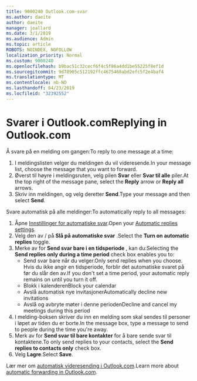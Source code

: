 ```yaml
---
title: 9000240 Outlook.com-svar
ms.author: daeite
author: daeite
manager: joallard
ms.date: 3/1/2019
ms.audience: Admin
ms.topic: article
ROBOTS: NOINDEX, NOFOLLOW
localization_priority: Normal
ms.custom: 9000240
ms.openlocfilehash: b9bac51c32cecf6f4c5f86a4dd1be55225f8ef1d
ms.sourcegitcommit: 9d78905c512192ffc4675468abd2efc5f2e4baf4
ms.translationtype: MT
ms.contentlocale: nb-NO
ms.lasthandoff: 04/23/2019
ms.locfileid: "32392552"
---
```

# <a name="replying-in-outlookcom"></a><span data-ttu-id="a5982-102">Svarer i Outlook.com</span><span class="sxs-lookup"><span data-stu-id="a5982-102">Replying in Outlook.com</span></span>

<span data-ttu-id="a5982-103">Å svare på en melding om gangen:</span><span class="sxs-lookup"><span data-stu-id="a5982-103">To reply to one message at a time:</span></span>

1. <span data-ttu-id="a5982-104">I meldingslisten velger du meldingen du vil videresende.</span><span class="sxs-lookup"><span data-stu-id="a5982-104">In your message list, choose the message that you want to forward.</span></span>
2. <span data-ttu-id="a5982-105">Øverst til høyre i meldingsruten, velg pilen **Svar** eller **Svar til alle** piler.</span><span class="sxs-lookup"><span data-stu-id="a5982-105">At the top right of the message pane, select the **Reply** arrow or **Reply all** arrows.</span></span>
3. <span data-ttu-id="a5982-106">Skriv inn meldingen, og velg deretter **Send**.</span><span class="sxs-lookup"><span data-stu-id="a5982-106">Type your message and then select **Send**.</span></span>

<span data-ttu-id="a5982-107">Svare automatisk på alle meldinger:</span><span class="sxs-lookup"><span data-stu-id="a5982-107">To automatically reply to all messages:</span></span>

1. <span data-ttu-id="a5982-108">Åpne [Innstillinger for automatiske svar](https://outlook.live.com/mail/options/mail/automaticReplies/automaticRepliesOption).</span><span class="sxs-lookup"><span data-stu-id="a5982-108">Open your [Automatic replies settings](https://outlook.live.com/mail/options/mail/automaticReplies/automaticRepliesOption).</span></span>
2. <span data-ttu-id="a5982-109">Velg den av / på **Slå på automatiske svar** .</span><span class="sxs-lookup"><span data-stu-id="a5982-109">Select the **Turn on automatic replies** toggle.</span></span>
3. <span data-ttu-id="a5982-110">Merke av for **Send svar bare i en tidsperiode** , kan du:</span><span class="sxs-lookup"><span data-stu-id="a5982-110">Selecting the **Send replies only during a time period** check box enables you to:</span></span>
    - <span data-ttu-id="a5982-111">Send svar bare når du velger.</span><span class="sxs-lookup"><span data-stu-id="a5982-111">Only send replies when you choose.</span></span> <span data-ttu-id="a5982-112">Hvis du ikke angir en tidsperiode, forblir det automatiske svaret på før du slår den av.</span><span class="sxs-lookup"><span data-stu-id="a5982-112">If you don't set a time period, your automatic reply remains on until you turn it off.</span></span>
    - <span data-ttu-id="a5982-113">Blokk i kalenderen</span><span class="sxs-lookup"><span data-stu-id="a5982-113">Block your calendar</span></span>
    - <span data-ttu-id="a5982-114">Avslå automatisk nye invitasjoner</span><span class="sxs-lookup"><span data-stu-id="a5982-114">Automatically decline new invitations</span></span>
    - <span data-ttu-id="a5982-115">Avslå og avbryte møter i denne perioden</span><span class="sxs-lookup"><span data-stu-id="a5982-115">Decline and cancel my meetings during this period</span></span>
4. <span data-ttu-id="a5982-116">I melding-boksen skriver du inn en melding som skal sendes til personer i løpet av tiden du er borte.</span><span class="sxs-lookup"><span data-stu-id="a5982-116">In the message box, type a message to send to people during the time you're away.</span></span>
5. <span data-ttu-id="a5982-117">Merk av for **Send svar til bare kontakter** for å bare sende svar til kontaktene.</span><span class="sxs-lookup"><span data-stu-id="a5982-117">To only send replies to your contacts, select the **Send replies to contacts only** check box.</span></span>
6. <span data-ttu-id="a5982-118">Velg **Lagre**.</span><span class="sxs-lookup"><span data-stu-id="a5982-118">Select **Save**.</span></span>

<span data-ttu-id="a5982-119">Lær mer om [automatisk videresending i Outlook.com](https://support.office.com/article/14614626-9855-48dc-a986-dec81d07b1a0).</span><span class="sxs-lookup"><span data-stu-id="a5982-119">Learn more about [automatic forwarding in Outlook.com](https://support.office.com/article/14614626-9855-48dc-a986-dec81d07b1a0).</span></span>